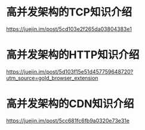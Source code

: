 # 高并发架构的TCP知识介绍

https://juejin.im/post/5cd103e2f265da03804383e1

# 高并发架构的HTTP知识介绍

https://juejin.im/post/5d103f15e51d457759648720?utm_source=gold_browser_extension



# 高并发架构的CDN知识介绍

https://juejin.im/post/5cc681fc6fb9a0320e73e31e